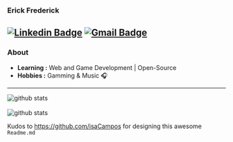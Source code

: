 ### Erick Frederick
[![Linkedin Badge](https://img.shields.io/badge/-Erick_Frederick-blue?style=flat-square&logo=Linkedin&logoColor=white&link=https://www.linkedin.com/in/erick-frederick-c//)](https://www.linkedin.com/in/erick-frederick-c/) [![Gmail Badge](https://img.shields.io/badge/-efrederick.dev@gmail.com-c14438?style=flat-square&logo=Gmail&logoColor=white&link=mailto:efrederick.dev@gmail.com)](mailto:efrederick@gmail.com)
---------------------------------------------------------------------------------------------------------------------------------------------------------------------------------
### About

-  **Learning :** Web and Game Development | Open-Source
-  **Hobbies :** Gamming & Music :headphones:
---------------------------------------------------------------------------------------------------------------------------------------------------------------------------------

![github stats](https://github-readme-stats.vercel.app/api?username=ericodesu&show_icons=true&theme=tokyonight)
<br></br>
![github stats](https://github-readme-stats.anuraghazra1.vercel.app/api/top-langs/?username=ericodesu&layout=compact&show_icons=true&theme=tokyonight)

Kudos to https://github.com/isaCampos for designing this awesome `Readme.md`
